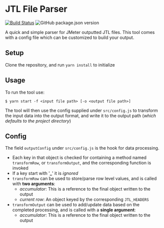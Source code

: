 # JTL File Parser
[![Build Status](https://travis-ci.com/varevarao/jtl_parser.svg?branch=master)](https://travis-ci.com/varevarao/jtl_parser) ![GitHub package.json version](https://img.shields.io/github/package-json/v/varevarao/jtl_parser)

A quick and simple parser for JMeter outputted JTL files. This tool comes with a config file which can be customized to build your output.

## Setup
Clone the repository, and run `yarn install` to initialize

## Usage
To run the tool use:
```
$ yarn start -f <input file path> [-o <output file path>]
```
The tool will then use the config supplied under `src/config.js` to transform the input data into the output format, and write it to the output path (*which defaults to the project directory*)

## Config
The field `outputConfig` under `src/config.js` is the hook for data processing.
- Each key in that object is checked for containing a method named `transformRow`, or `transformOutput`, and the corresponding function is invoked
- If a key start with '**_**' it is *ignored*
- `transformRow` can be used to store/parse row level values, and is called with **two arguments**:
    - *accumulator*: This is a reference to the final object written to the output
    - *current row*: An object keyed by the corresponding `JTL_HEADERS`
- `transformOutput` can be used to add/update data based on the completed processing, and is called with a **single argument**:
    - *accumulator*: This is a reference to the final object written to the output